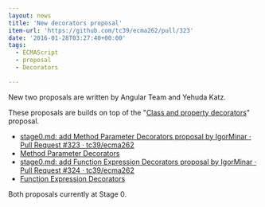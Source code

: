 ```yaml
---
layout: news
title: 'New decorators proposal'
item-url: 'https://github.com/tc39/ecma262/pull/323'
date: '2016-01-28T03:27:40+00:00'
tags:
  - ECMAScript
  - proposal
  - Decorators

---
```

New two proposals are written by Angular Team and Yehuda Katz.

These proposals are builds on top of the "[Class and property decorators](https://github.com/wycats/javascript-decorators)" proposal.

- [stage0.md: add Method Parameter Decorators proposal by IgorMinar · Pull Request #323 · tc39/ecma262](https://github.com/tc39/ecma262/pull/323)
- [Method Parameter Decorators](https://docs.google.com/document/d/1Qpkqf_8NzAwfD8LdnqPjXAQ2wwh8BBUGynhn-ZlCWT0/edit#heading=h.t9k9f05noi8w)
- [stage0.md: add Function Expression Decorators proposal by IgorMinar · Pull Request #324 · tc39/ecma262](https://github.com/tc39/ecma262/pull/324)
- [Function Expression Decorators](https://docs.google.com/document/d/1ikxIP5-RVYq6d_f8lAvf3pKC00W78ueyp-xIZ6q67uU/edit#)

Both proposals currently at Stage 0.
